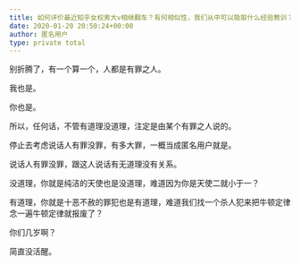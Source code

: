 ```yaml
---
title: 如何评价最近知乎女权男大v相继翻车？有何相似性，我们从中可以吸取什么经验教训？
date: 2020-01-20 20:50:24+00:00
author: 匿名用户
type: private total
---
```

别折腾了，有一个算一个，人都是有罪之人。

我也是。

你也是。

所以，任何话，不管有道理没道理，注定是由某个有罪之人说的。

停止去考虑说话人有罪没罪，有多大罪，一概当成匿名用户就是。

说话人有罪没罪，跟这人说话有无道理没有关系。

没道理，你就是纯洁的天使也是没道理，难道因为你是天使二就小于一？

有道理，你就是十恶不赦的罪犯也是有道理，难道我们找一个杀人犯来把牛顿定律念一遍牛顿定律就报废了？

你们几岁啊？

简直没活醒。


